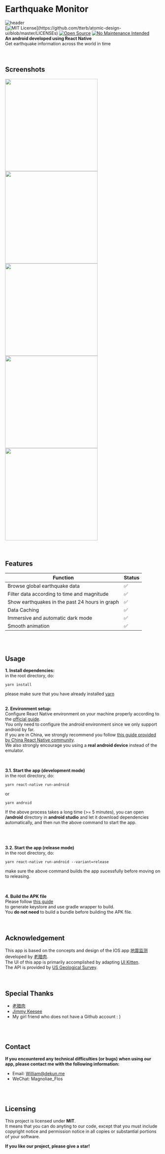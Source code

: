 # Earthquake Monitor  
![header](https://i.loli.net/2020/12/31/s3XIMqFe67YLuQl.png)  
[![MIT License](https://img.shields.io/apm/l/atomic-design-ui.svg?)](https://github.com/tterb/atomic-design-ui/blob/master/LICENSEs) [![Open Source](https://badges.frapsoft.com/os/v1/open-source.svg?v=103)](https://opensource.org/)
[![No Maintenance Intended](http://unmaintained.tech/badge.svg)](http://unmaintained.tech/)  
**An android developed using React Native**  
Get earthquake information across the world in time    
<br/>
<br/>

## Screenshots  
<div>
    <img src="https://i.loli.net/2020/12/31/Ks2nHjkqmM5U61d.png" width="300">
    <img src="https://i.loli.net/2020/12/31/YIin6lGBTFRdx7y.png" width="300">
    <img src="https://i.loli.net/2020/12/31/SMP8t6fZY9J3b7O.png" width="300">
    <img src="https://i.loli.net/2020/12/31/cXfaiHQW3jlxGg8.png" width="300">
    <img src="https://i.loli.net/2020/12/31/2JY79UsobhEK3RP.png" width="300">
</div>
<br/>
<br/>

## Features  
| Function | Status |
| - | - |
| Browse global earthquake data | ✅ |
| Filter data according to time and magnitude | ✅ |
| Show earthquakes in the past 24 hours in graph | ✅ |
| Data Caching | ✅ |
| Immersive and automatic dark mode | ✅ |
| Smooth animation | ✅ |

<br/>
<br/>

## Usage  
**1. Install dependencies:**  
in the root directory, do:   
```shell
yarn install
```
please make sure that you have already installed [yarn](https://yarnpkg.com/)  
<br/>

**2. Environment setup:**  
Configure React Native environment on your machine properly according to the [official guide](https://reactnative.dev/docs/environment-setup).  
You only need to configure the android environment since we only support android by far.  
If you are in China, we strongly recommend you follow [this guide provided by China React Native community](https://reactnative.cn/docs/environment-setup).  
We also strongly encourage you using a **real android device** instead of the emulator.
<br/>  
<br/>

**3.1. Start the app (development mode)**  
in the root directory, do:  
```shell
yarn react-native run-android  
```  
or  
```shell
yarn android  
```  
If the above process takes a long time (>= 5 minutes), you can open **/android** directory in **android studio** and let it download dependencies automatically, and then run the above command to start the app.  
<br/>  
<br/>

**3.2. Start the app (release mode)**  
in the root directory, do:  
```shell
yarn react-native run-android --variant=release  
```  
make sure the above command builds the app sucessfully before moving on to releasing.  
<br/>
<br/>

**4. Build the APK file**  
Please follow [this guide](https://reactnative.dev/docs/signed-apk-android)  
to generate keystore and use gradle wrapper to build.  
You **do not need** to build a bundle before building the APK file.  
<br/>
<br/>  

## Acknowledgement  
This app is based on the concepts and design of the IOS app [地震监测](https://apps.apple.com/cn/app/%E5%9C%B0%E9%9C%87%E7%9B%91%E6%B5%8B/id1480798720#?platform=iphone) developed by [老腊肉](https://github.com/laolarou726).  
The UI of this app is primarily accomplished by adapting [UI Kitten](https://github.com/akveo/react-native-ui-kitten).   
The API is provided by [US Geological Survey](https://earthquake.usgs.gov/fdsnws/event/1/).  
<br/>
<br/>

## Special Thanks  
- [老腊肉](https://github.com/laolarou726)  
- [Jimmy Keesee](https://github.com/keesee)    
- My girl friend who does not have a Github account : )  
<br/>
<br/>
  
## Contact  
**If you encountered any technical difficulties (or bugs) when using our app, please contact me with the following information:**  
- Email: William@dekun.me  
- WeChat: Magnoliae_Flos  
<br/>
<br/>

## Licensing  
This project is licensed under **MIT**.  
It means that you can do anyting to our code, except that you must include copyright notice and permission notice in all copies or substantial portions of your software.  
  
  
**If you like our project, please give a star!**